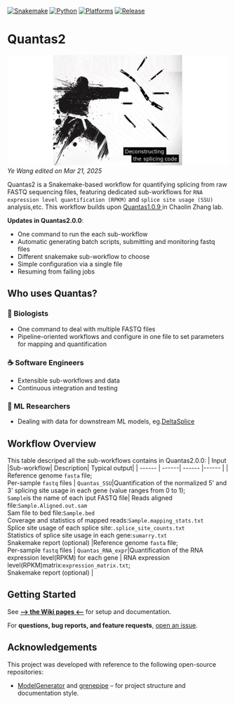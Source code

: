 [![Snakemake](https://img.shields.io/badge/snakemake-7.32.4-brightgreen.svg)](https://snakemake.github.io)
[![Python](https://img.shields.io/badge/python-3.8.20-blue.svg)](https://www.python.org)
[![Platforms](https://img.shields.io/badge/platform-linux--64-lightgrey)](https://github.com/moiexpositoalonsolab/Quantas/releases)
[![Release](https://img.shields.io/badge/release-2.0.0-orange.svg)](https://github.com/moiexpositoalonsolab/Quantas/releases)

# Quantas2

![Splicing logo](quantas2.png)
*Ye Wang edited on Mar 21, 2025*


Quantas2 is a Snakemake-based workflow for quantifying splicing from raw FASTQ sequencing files, featuring dedicated sub-workflows for `RNA expression level quantification (RPKM)` and `splice site usage (SSU)` analysis,etc. This workflow builds upon [Quantas1.0.9 ](https://zhanglab.c2b2.columbia.edu/index.php/Quantas_Documentation) in Chaolin Zhang lab.

**Updates in Quantas2.0.0**:

  - One command to run the each sub-workflow
  - Automatic generating batch scripts, submitting and monitoring fastq files
  - Different snakemake sub-workflow to choose
  - Simple configuration via a single file
  - Resuming from failing jobs

## Who uses Quantas?

### 🧬 Biologists 
* One command to deal with multiple FASTQ files
* Pipeline-oriented workflows and configure in one file to set  parameters for mapping and quantification

### ☕ Software Engineers
* Extensible sub-workflows and data
* Continuous integration and testing

### 🤖 ML Researchers 
* Dealing with data for downstream ML models, eg.[DeltaSplice](https://github.com/chaolinzhanglab/DeltaSplice) 


Workflow Overview
-------------------
This table descriped all the sub-workflows contains in Quantas2.0.0:
| Input |Sub-workflow| Description| Typical output|
| ------ | ------| ------ |------ |
| Reference genome `fasta` file; <br> Per-sample `fastq` files | `Quantas_SSU`|Quantification of the normalized 5' and 3' splicing site usage in each gene (value ranges from 0 to 1); <br>`Sample`is the name of each iput FASTQ file|  Reads aligned file:`Sample.Aligned.out.sam` <br>  Sam file to bed file:`Sample.bed` <br> Coverage and statistics of mapped reads:`Sample.mapping_stats.txt` <br> Splice site usage of each splice site:`.splice_site_counts.txt` <br> Statistics of splice site usage in each gene:`sumarry.txt` <br>Snakemake report (optional) 
|Reference genome `fasta` file; <br> Per-sample `fastq` files | `Quantas_RNA_expr`|Quantification of the RNA expression level(RPKM) for each gene | RNA expression level(RPKM)matrix:`expression_matrix.txt`; <br> Snakemake report (optional) | 

<!-- **Software/Packages used in this process:**

  - Read mapping (single or paired end)
    - [STAR](https://github.com/alexdobin/STAR)
    - Or [OLego](https://zhanglab.c2b2.columbia.edu/index.php/OLego)
  - Convert sam file to bed file
    - [pysam](https://github.com/pysam-developers/pysam) -->

Getting Started
-------------------
See [**--&gt; the Wiki pages &lt;--**](https://github.com/yw4291/Quantas2.0/wiki) for setup and documentation.

For **questions, bug reports, and feature requests**,
[open an issue](https://github.com/yw4291/Quantas2.0/issues).

## Acknowledgements

This project was developed with reference to the following open-source repositories:

- [ModelGenerator](https://github.com/genbio-ai/ModelGenerator) and [grenepipe](https://github.com/moiexpositoalonsolab/grenepipe/tree/master) – for project structure and documentation style.

